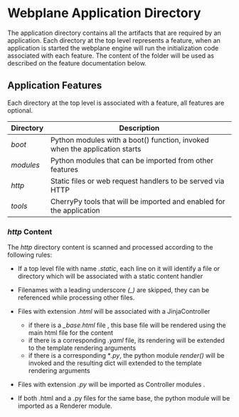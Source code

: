 # Webplane Application Directory

The application directory contains all the artifacts that are required by an application. Each directory at the top level represents a feature, when an application is started the webplane engine will run the initialization code associated with each feature. The content of the folder will be used as described on the feature documentation below.

## Application Features

Each directory at the top level is associated with a feature, all features are optional.

| Directory | Description
| --- | ---
| *boot* | Python modules with a boot() function, invoked when the application starts
| *modules* | Python modules that can be imported from other features
| *http* | Static files or web request handlers to be served via HTTP
| *tools* | CherryPy tools that will be imported and enabled for the application

### _http_ Content

The _http_ directory content is scanned and processed according to the following rules:

- If a top level file with name *.static*, each line on it will identify a file or directory which will be associated with a static content handler
- Filenames with a leading underscore *(_)* are skipped, they can be referenced while processing other files.
- Files with extension *.html* will be associated with a JinjaController
    - if there is a *_base.html* file , this base file will be rendered using the main html file for the content
    - if there is a corresponding *.yaml* file, its rendering will be extended to the template rendering arguments
    - if there is a corresponding **.py*, the python module *render()* will be invoked and the resulting dict will extended to the template rendering arguments

- Files with extension *.py* will be imported as Controller modules .
- If both .html and a .py files for the same base, the python module will be imported as a Renderer module.
